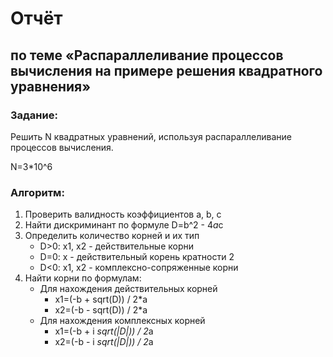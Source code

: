 # Отчёт
## по теме «Распараллеливание процессов вычисления на примере решения квадратного уравнения»

### Задание:
Решить N квадратных уравнений, используя распараллеливание процессов вычисления.

N=3*10^6

### Алгоритм:
1. Проверить валидность коэффициентов a, b, c
2. Найти дискриминант по формуле D=b^2 - 4*a*c
3. Определить количество корней и их тип
    * D>0: x1, x2 - действительные корни
    * D=0: x - действительный корень кратности 2
    * D<0: x1, x2 - комплексно-сопряженные корни
4. Найти корни по формулам:
    * Для нахождения действительных корней
        * x1=(-b + sqrt(D)) / 2*a
        * x2=(-b - sqrt(D)) / 2*a
    * Для нахождения комплексных корней
        * x1=(-b + i *sqrt(|D|)) / 2*a
        * x2=(-b - i *sqrt(|D|)) / 2*a
